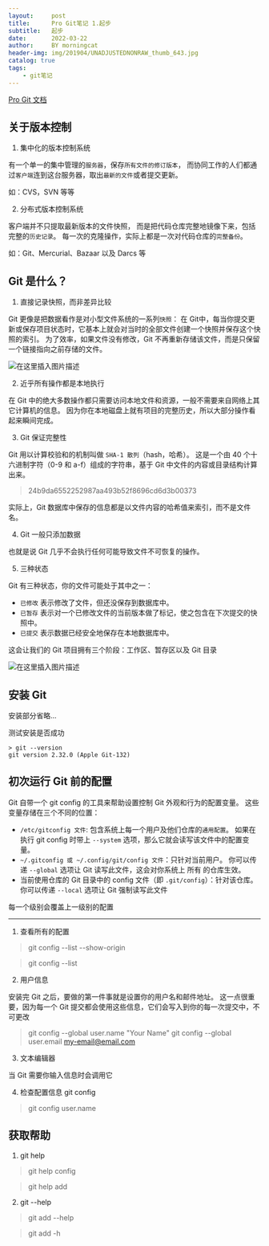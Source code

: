 ```yaml
---
layout:     post
title:      Pro Git笔记 1.起步
subtitle:   起步
date:       2022-03-22
author:     BY morningcat
header-img: img/201904/UNADJUSTEDNONRAW_thumb_643.jpg
catalog: true
tags:
    - git笔记
---
```



[Pro Git 文档](https://git-scm.com/book/zh/v2)

## 关于版本控制

1. 集中化的版本控制系统

有一个单一的集中管理的`服务器`，保存`所有文件的修订版本`，
而协同工作的人们都通过`客户端`连到这台服务器，取出`最新的文件`或者提交更新。

如：CVS，SVN 等等

2. 分布式版本控制系统

客户端并不只提取最新版本的文件快照， 而是把代码仓库完整地镜像下来，包括完整的`历史记录`。
每一次的克隆操作，实际上都是一次对代码仓库的`完整备份`。

如：Git、Mercurial、Bazaar 以及 Darcs 等

## Git 是什么？

1. 直接记录快照，而非差异比较

Git 更像是把数据看作是对小型文件系统的一系列`快照`：
在 Git中，每当你提交更新或保存项目状态时，它基本上就会对当时的全部文件创建一个快照并保存这个快照的索引。
为了效率，如果文件没有修改，Git 不再重新存储该文件，而是只保留一个链接指向之前存储的文件。

![在这里插入图片描述](https://img-blog.csdnimg.cn/9c7f0bfa40794f06a203e0ce5cffbaad.png?x-oss-process=image/watermark,type_d3F5LXplbmhlaQ,shadow_50,text_Q1NETiBAbW9ybmluZ2NhdDIwMTg=,size_20,color_FFFFFF,t_70,g_se,x_16)

2. 近乎所有操作都是本地执行

在 Git 中的绝大多数操作都只需要访问本地文件和资源，一般不需要来自网络上其它计算机的信息。
因为你在本地磁盘上就有项目的完整历史，所以大部分操作看起来瞬间完成。

3. Git 保证完整性

Git 用以计算校验和的机制叫做 `SHA-1 散列`（hash，哈希）。 这是一个由 40 个十六进制字符（0-9 和 a-f）组成的字符串，基于 Git 中文件的内容或目录结构计算出来。
> 24b9da6552252987aa493b52f8696cd6d3b00373

实际上，Git 数据库中保存的信息都是以文件内容的哈希值来索引，而不是文件名。

4. Git 一般只添加数据

也就是说 Git 几乎不会执行任何可能导致文件不可恢复的操作。 

5. 三种状态

Git 有三种状态，你的文件可能处于其中之一： 
- `已修改` 表示修改了文件，但还没保存到数据库中。
- `已暂存` 表示对一个已修改文件的当前版本做了标记，使之包含在下次提交的快照中。
- `已提交` 表示数据已经安全地保存在本地数据库中。

这会让我们的 Git 项目拥有三个阶段：工作区、暂存区以及 Git 目录

![在这里插入图片描述](https://img-blog.csdnimg.cn/a9e4b472e76845c3bbf952bfceaaccbb.png?x-oss-process=image/watermark,type_d3F5LXplbmhlaQ,shadow_50,text_Q1NETiBAbW9ybmluZ2NhdDIwMTg=,size_20,color_FFFFFF,t_70,g_se,x_16)

## 安装 Git

安装部分省略...

测试安装是否成功 
```
> git --version
git version 2.32.0 (Apple Git-132)
```

## 初次运行 Git 前的配置

Git 自带一个 git config 的工具来帮助设置控制 Git 外观和行为的配置变量。 这些变量存储在三个不同的位置：

- `/etc/gitconfig 文件`: 包含系统上每一个用户及他们仓库的`通用配置`。 如果在执行 git config 时带上 `--system` 选项，那么它就会读写该文件中的配置变量。 
- `~/.gitconfig 或 ~/.config/git/config 文件`：只针对当前用户。 你可以传递 `--global` 选项让 Git 读写此文件，这会对你系统上 所有 的仓库生效。
- 当前使用仓库的 Git 目录中的 config 文件（即 `.git/config`）：针对该仓库。 你可以传递 `--local` 选项让 Git 强制读写此文件

每一个级别会覆盖上一级别的配置

---

1. 查看所有的配置

>  git config --list --show-origin

>  git config --list

2. 用户信息

安装完 Git 之后，要做的第一件事就是设置你的用户名和邮件地址。 
这一点很重要，因为每一个 Git 提交都会使用这些信息，它们会写入到你的每一次提交中，不可更改

> git config --global user.name "Your Name"
> git config --global user.email my-email@email.com

3. 文本编辑器

当 Git 需要你输入信息时会调用它

4. 检查配置信息  git config <key>

>  git config user.name


## 获取帮助

1. git help <verb>

>  git help config

>  git help add

2.  git <verb> --help

> git add --help

> git add -h





